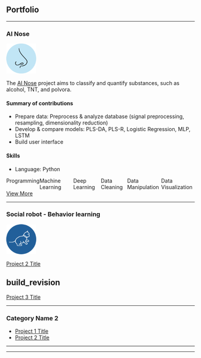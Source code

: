 ## Portfolio

---

### AI Nose
<img src="images/nose_draw.svg?raw=true" width="80" height="80"/>

The [AI Nose](sample_page.md) project aims to classify and quantify substances, such as alcohol, TNT, and polvora.

#### Summary of contributions
- Prepare data: Preprocess & analyze database (signal preprocessing, resampling, dimensionality reduction)
- Develop & compare models: PLS-DA, PLS-R, Logistic Regression, MLP, LSTM
- Build user interface

#### Skills
- Language: Python

<div class="container" style="display: flex;
    flex-direction: row;">

  <div class="item">
    Programming
  </div>

  <div class="item">
    Machine Learning
  </div>

  <div class="item">
    Deep Learning
  </div>

  <div class="item">
    Data Cleaning
  </div>

  <div class="item">
    Data Manipulation 
  </div>


  <div class="item">
    Data Visualization
  </div>
</div>


<a href="https://github.com/KarolayDeLaCruz/Github-example" class="button">
View More
</a>

---
### Social robot - Behavior learning
<img src="images/cat_draw.svg?raw=true" width="80" height="80"/>

[Project 2 Title](/pdf/sample_presentation.pdf)

build_revision
---
[Project 3 Title](http://example.com/)


---

### Category Name 2

- [Project 1 Title](http://example.com/)
- [Project 2 Title](http://example.com/)


---




---
<!-- Remove above link if you don't want to attibute -->
